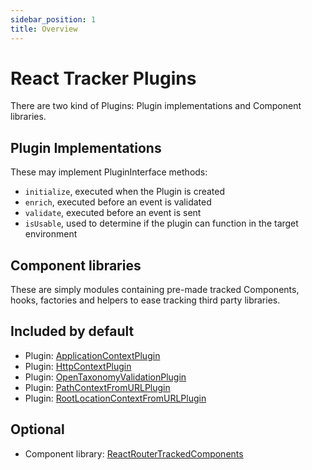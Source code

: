 ```yaml
---
sidebar_position: 1
title: Overview
---
```


# React Tracker Plugins

There are two kind of Plugins: Plugin implementations and Component libraries.

## Plugin Implementations
These may implement PluginInterface methods:
- `initialize`, executed when the Plugin is created
- `enrich`, executed before an event is validated
- `validate`, executed before an event is sent
- `isUsable`, used to determine if the plugin can function in the target environment

## Component libraries
These are simply modules containing pre-made tracked Components, hooks, factories and helpers to ease tracking third party libraries.

## Included by default
- Plugin: [ApplicationContextPlugin](/tracking/react/plugins/application-context-plugin.md)
- Plugin: [HttpContextPlugin](/tracking/react/plugins/http-context-plugin.md)
- Plugin: [OpenTaxonomyValidationPlugin](/tracking/react/plugins/open-taxonomy-validation-plugin.md)
- Plugin: [PathContextFromURLPlugin](/tracking/react/plugins/path-context-from-url-plugin.md)
- Plugin: [RootLocationContextFromURLPlugin](/tracking/react/plugins/root-location-context-from-url-plugin.md)

## Optional
- Component library: [ReactRouterTrackedComponents](/tracking/react/plugins/react-router-tracked-components-plugin.md)
